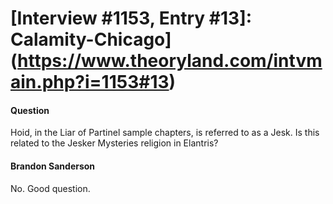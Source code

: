 # [Interview #1153, Entry #13]: Calamity-Chicago](https://www.theoryland.com/intvmain.php?i=1153#13)

#### Question

Hoid, in the Liar of Partinel sample chapters, is referred to as a Jesk. Is this related to the Jesker Mysteries religion in Elantris?

#### Brandon Sanderson

No. Good question.


